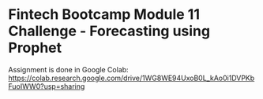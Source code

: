 # Fintech Bootcamp Module 11 Challenge - Forecasting using Prophet

Assignment is done in Google Colab: https://colab.research.google.com/drive/1WG8WE94UxoB0L_kAo0i1DVPKbFuoIWW0?usp=sharing